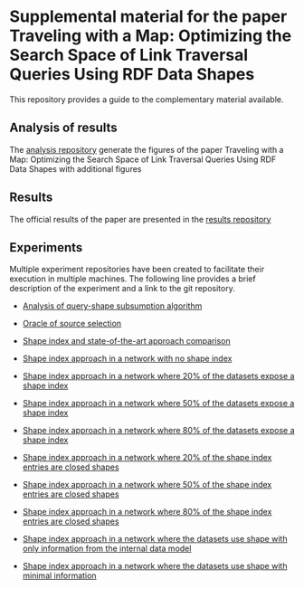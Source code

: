 # Supplemental material for the paper Traveling with a Map: Optimizing the Search Space of Link Traversal Queries Using RDF Data Shapes

This repository provides a guide to the complementary material available.

## Analysis of results
The [analysis repository](https://github.com/shapeIndexComunicaExperiment/analysis) generate the figures of the paper 
Traveling with a Map: Optimizing the Search Space of Link Traversal Queries Using RDF Data Shapes
with additional figures

## Results 
The official results of the paper are presented in the [results repository](https://github.com/shapeIndexComunicaExperiment/results)

## Experiments

Multiple experiment repositories have been created to facilitate their execution in multiple machines.
The following line provides a brief description of the experiment and a link to the git repository.

- [Analysis of query-shape subsumption algorithm](https://github.com/shapeIndexComunicaExperiment/ltqp-shape-alignment-analysis)


- [Oracle of source selection](https://github.com/shapeIndexComunicaExperiment/source-selection-oracle)


- [Shape index and state-of-the-art approach comparison](https://github.com/shapeIndexComunicaExperiment/standard-experiment)


- [Shape index approach in a network with no shape index](https://github.com/shapeIndexComunicaExperiment/shape-index-0-percent-dataset)
- [Shape index approach in a network where 20% of the datasets expose a shape index](https://github.com/shapeIndexComunicaExperiment/shape-index-20-percent-dataset)
- [Shape index approach in a network where 50% of the datasets expose a shape index](https://github.com/shapeIndexComunicaExperiment/shape-index-50-percent-dataset)
- [Shape index approach in a network where 80% of the datasets expose a shape index](https://github.com/shapeIndexComunicaExperiment/shape-index-80-percent-dataset)


- [Shape index approach in a network where 20% of the shape index entries are closed shapes](https://github.com/shapeIndexComunicaExperiment/shape-index-20-percent-entries)
- [Shape index approach in a network where 50% of the shape index entries are closed shapes](https://github.com/shapeIndexComunicaExperiment/shape-index-50-percent-entries)
- [Shape index approach in a network where 80% of the shape index entries are closed shapes](https://github.com/shapeIndexComunicaExperiment/shape-index-80-percent-entries)


- [Shape index approach in a network where the datasets use shape with only information from the internal data model](https://github.com/shapeIndexComunicaExperiment/shape-inner-dataset-experiment)

- [Shape index approach in a network where the datasets use shape with minimal information](https://github.com/shapeIndexComunicaExperiment/shape-minimal-description-experiment)
